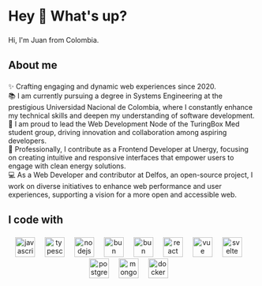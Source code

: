 <h1 align="left">Hey 👋 What's up?</h1>

###

<p align="left">Hi, I'm Juan from Colombia.</p>

###

<h2 align="left">About me</h2>

###

<p align="left">✨ Crafting engaging and dynamic web experiences since 2020.<br>📚 I am currently pursuing a degree in Systems Engineering at the prestigious Universidad Nacional de Colombia, where I constantly enhance my technical skills and deepen my understanding of software development.<br>💼 I am proud to lead the Web Development Node of the TuringBox Med student group, driving innovation and collaboration among aspiring developers.<br>🚀 Professionally, I contribute as a Frontend Developer at Unergy, focusing on creating intuitive and responsive interfaces that empower users to engage with clean energy solutions.<br>💻 As a Web Developer and contributor at Delfos, an open-source project, I work on diverse initiatives to enhance web performance and user experiences, supporting a vision for a more open and accessible web.</p>


###

<h2 align="left">I code with</h2>

###

<div align="center">
  <img src="https://cdn.jsdelivr.net/gh/devicons/devicon/icons/javascript/javascript-plain.svg" height="40" alt="javascript logo"  />
  <img width="12" />
  <img src="https://cdn.jsdelivr.net/gh/devicons/devicon/icons/typescript/typescript-plain.svg" height="40" alt="typescript logo"  />
  <img width="12" />
  <img src="https://cdn.jsdelivr.net/gh/devicons/devicon/icons/nodejs/nodejs-original.svg" height="40" alt="nodejs logo"  />
  <img width="12" />
  <img src="https://cdn.jsdelivr.net/gh/devicons/devicon@latest/icons/bun/bun-original.svg" height="40" alt="bun logo" />
  <img width="12" />
  <img src="https://cdn.jsdelivr.net/gh/devicons/devicon@latest/icons/denojs/denojs-original.svg" height="40" alt="bun logo" />
  <img width="12" />
  <img src="https://cdn.jsdelivr.net/gh/devicons/devicon/icons/react/react-original.svg" height="40" alt="react logo"  />
  <img width="12" />
  <img src="https://cdn.jsdelivr.net/gh/devicons/devicon@latest/icons/vuejs/vuejs-original.svg" height="40" alt="vue logo" />
  <img width="12" />
  <img src="https://cdn.jsdelivr.net/gh/devicons/devicon@latest/icons/svelte/svelte-original.svg" height="40" alt="svelte logo" />
  <img width="12" />
  <img src="https://cdn.jsdelivr.net/gh/devicons/devicon/icons/postgresql/postgresql-original.svg" height="40" alt="postgresql logo"  />
  <img width="12" />
  <img src="https://cdn.jsdelivr.net/gh/devicons/devicon/icons/mongodb/mongodb-plain.svg" height="40" alt="mongodb logo"  />
  <img width="12" />
  <img src="https://cdn.jsdelivr.net/gh/devicons/devicon@latest/icons/docker/docker-original.svg" height="40" alt="docker logo" />
  <img width="12" />
</div>

###
